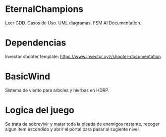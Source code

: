 # EternalChampions
Leer GDD. 
Casos de Uso.
UML diagramas.
FSM AI Documentation.

# Dependencias
Invector shooter template: https://www.invector.xyz/shooter-documentation

# BasicWind
Sistema de viento para arboles y hierbas en HDRP.

# Logica del juego
Se trata de sobrevivir y matar toda la oleada de enemigos restante, recoger algun item escondido y abrir el portal para pasar al sugiente nivel.
